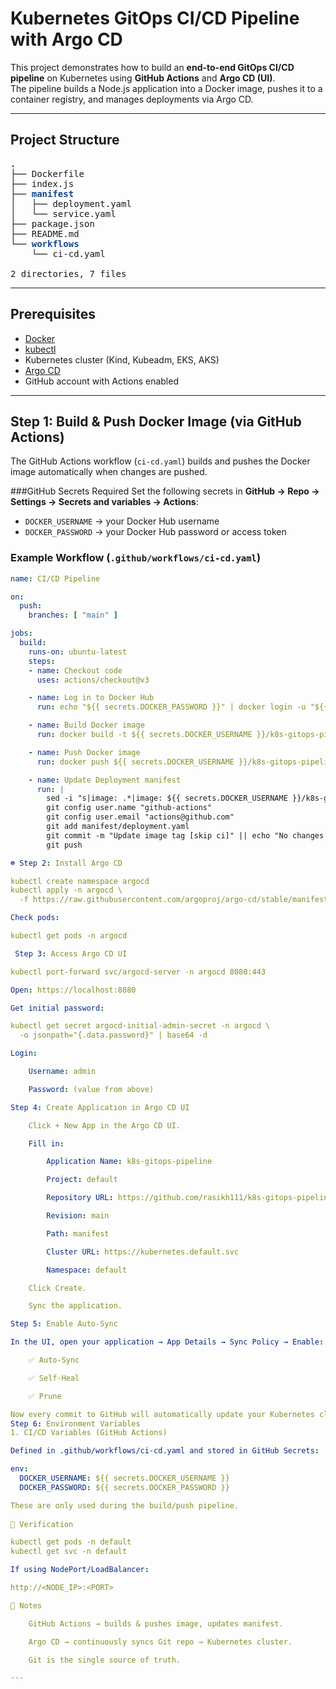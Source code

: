 # Kubernetes GitOps CI/CD Pipeline with Argo CD

This project demonstrates how to build an **end-to-end GitOps CI/CD pipeline** on Kubernetes using **GitHub Actions** and **Argo CD (UI)**.  
The pipeline builds a Node.js application into a Docker image, pushes it to a container registry, and manages deployments via Argo CD.

---

## Project Structure

<pre><font color="#12488B"><b>.</b></font>
├── Dockerfile
├── index.js
├── <font color="#12488B"><b>manifest</b></font>
│   ├── deployment.yaml
│   └── service.yaml
├── package.json
├── README.md
└── <font color="#12488B"><b>workflows</b></font>
    └── ci-cd.yaml

2 directories, 7 files
</pre>
---

## Prerequisites
- [Docker](https://docs.docker.com/get-docker/)
- [kubectl](https://kubernetes.io/docs/tasks/tools/)
- Kubernetes cluster (Kind, Kubeadm, EKS, AKS)
- [Argo CD](https://argo-cd.readthedocs.io/en/stable/getting_started/)
- GitHub account with Actions enabled

---

## Step 1: Build & Push Docker Image (via GitHub Actions)

The GitHub Actions workflow (`ci-cd.yaml`) builds and pushes the Docker image automatically when changes are pushed.

###GitHub Secrets Required
Set the following secrets in **GitHub → Repo → Settings → Secrets and variables → Actions**:

- `DOCKER_USERNAME` → your Docker Hub username  
- `DOCKER_PASSWORD` → your Docker Hub password or access token  

### Example Workflow (`.github/workflows/ci-cd.yaml`)
```yaml
name: CI/CD Pipeline

on:
  push:
    branches: [ "main" ]

jobs:
  build:
    runs-on: ubuntu-latest
    steps:
    - name: Checkout code
      uses: actions/checkout@v3

    - name: Log in to Docker Hub
      run: echo "${{ secrets.DOCKER_PASSWORD }}" | docker login -u "${{ secrets.DOCKER_USERNAME }}" --password-stdin

    - name: Build Docker image
      run: docker build -t ${{ secrets.DOCKER_USERNAME }}/k8s-gitops-pipeline:latest .

    - name: Push Docker image
      run: docker push ${{ secrets.DOCKER_USERNAME }}/k8s-gitops-pipeline:latest

    - name: Update Deployment manifest
      run: |
        sed -i "s|image: .*|image: ${{ secrets.DOCKER_USERNAME }}/k8s-gitops-pipeline:latest|" manifest/deployment.yaml
        git config user.name "github-actions"
        git config user.email "actions@github.com"
        git add manifest/deployment.yaml
        git commit -m "Update image tag [skip ci]" || echo "No changes to commit"
        git push

☸️ Step 2: Install Argo CD

kubectl create namespace argocd
kubectl apply -n argocd \
  -f https://raw.githubusercontent.com/argoproj/argo-cd/stable/manifests/install.yaml

Check pods:

kubectl get pods -n argocd

 Step 3: Access Argo CD UI

kubectl port-forward svc/argocd-server -n argocd 8080:443

Open: https://localhost:8080

Get initial password:

kubectl get secret argocd-initial-admin-secret -n argocd \
  -o jsonpath="{.data.password}" | base64 -d

Login:

    Username: admin

    Password: (value from above)

Step 4: Create Application in Argo CD UI

    Click + New App in the Argo CD UI.

    Fill in:

        Application Name: k8s-gitops-pipeline

        Project: default

        Repository URL: https://github.com/rasikh111/k8s-gitops-pipeline.git

        Revision: main

        Path: manifest

        Cluster URL: https://kubernetes.default.svc

        Namespace: default

    Click Create.

    Sync the application.

Step 5: Enable Auto-Sync

In the UI, open your application → App Details → Sync Policy → Enable:

    ✅ Auto-Sync

    ✅ Self-Heal

    ✅ Prune

Now every commit to GitHub will automatically update your Kubernetes cluster.
Step 6: Environment Variables
1. CI/CD Variables (GitHub Actions)

Defined in .github/workflows/ci-cd.yaml and stored in GitHub Secrets:

env:
  DOCKER_USERNAME: ${{ secrets.DOCKER_USERNAME }}
  DOCKER_PASSWORD: ${{ secrets.DOCKER_PASSWORD }}

These are only used during the build/push pipeline.
 
🧪 Verification

kubectl get pods -n default
kubectl get svc -n default

If using NodePort/LoadBalancer:

http://<NODE_IP>:<PORT>

📝 Notes

    GitHub Actions → builds & pushes image, updates manifest.

    Argo CD → continuously syncs Git repo → Kubernetes cluster.

    Git is the single source of truth.

---
